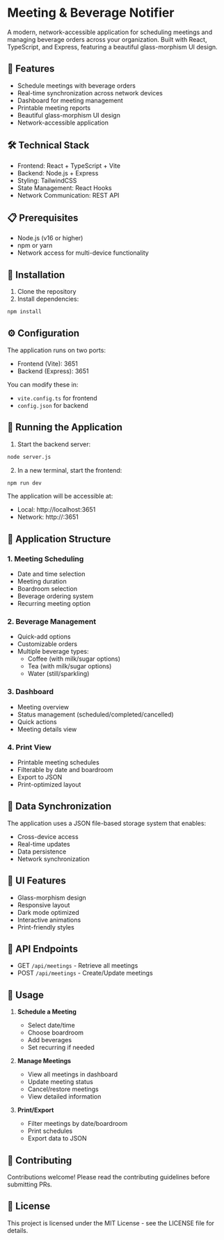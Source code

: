 # Meeting & Beverage Notifier

A modern, network-accessible application for scheduling meetings and managing beverage orders across your organization. Built with React, TypeScript, and Express, featuring a beautiful glass-morphism UI design.

## 🚀 Features

- Schedule meetings with beverage orders
- Real-time synchronization across network devices
- Dashboard for meeting management
- Printable meeting reports
- Beautiful glass-morphism UI design
- Network-accessible application

## 🛠️ Technical Stack

- Frontend: React + TypeScript + Vite
- Backend: Node.js + Express
- Styling: TailwindCSS
- State Management: React Hooks
- Network Communication: REST API

## 📋 Prerequisites

- Node.js (v16 or higher)
- npm or yarn
- Network access for multi-device functionality

## 🔧 Installation

1. Clone the repository
2. Install dependencies:
```bash
npm install
```

## ⚙️ Configuration

The application runs on two ports:
- Frontend (Vite): 3651
- Backend (Express): 3651

You can modify these in:
- `vite.config.ts` for frontend
- `config.json` for backend

## 🚀 Running the Application

1. Start the backend server:
```bash
node server.js
```

2. In a new terminal, start the frontend:
```bash
npm run dev
```

The application will be accessible at:
- Local: http://localhost:3651
- Network: http://<your-ip>:3651

## 📱 Application Structure

### 1. Meeting Scheduling
- Date and time selection
- Meeting duration
- Boardroom selection
- Beverage ordering system
- Recurring meeting option

### 2. Beverage Management
- Quick-add options
- Customizable orders
- Multiple beverage types:
  - Coffee (with milk/sugar options)
  - Tea (with milk/sugar options)
  - Water (still/sparkling)

### 3. Dashboard
- Meeting overview
- Status management (scheduled/completed/cancelled)
- Quick actions
- Meeting details view

### 4. Print View
- Printable meeting schedules
- Filterable by date and boardroom
- Export to JSON
- Print-optimized layout

## 🔄 Data Synchronization

The application uses a JSON file-based storage system that enables:
- Cross-device access
- Real-time updates
- Data persistence
- Network synchronization

## 🎨 UI Features

- Glass-morphism design
- Responsive layout
- Dark mode optimized
- Interactive animations
- Print-friendly styles

## 📝 API Endpoints

- GET `/api/meetings` - Retrieve all meetings
- POST `/api/meetings` - Create/Update meetings

## 👥 Usage

1. **Schedule a Meeting**
   - Select date/time
   - Choose boardroom
   - Add beverages
   - Set recurring if needed

2. **Manage Meetings**
   - View all meetings in dashboard
   - Update meeting status
   - Cancel/restore meetings
   - View detailed information

3. **Print/Export**
   - Filter meetings by date/boardroom
   - Print schedules
   - Export data to JSON

## 🤝 Contributing

Contributions welcome! Please read the contributing guidelines before submitting PRs.

## 📄 License

This project is licensed under the MIT License - see the LICENSE file for details.

